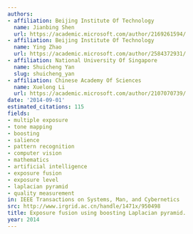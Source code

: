 ```yaml
---
authors:
- affiliation: Beijing Institute Of Technology
  name: Jianbing Shen
  url: https://academic.microsoft.com/author/2169261594/
- affiliation: Beijing Institute Of Technology
  name: Ying Zhao
  url: https://academic.microsoft.com/author/2584372931/
- affiliation: National University Of Singapore
  name: Shuicheng Yan
  slug: shuicheng_yan
- affiliation: Chinese Academy Of Sciences
  name: Xuelong Li
  url: https://academic.microsoft.com/author/2107070739/
date: '2014-09-01'
estimated_citations: 115
fields:
- multiple exposure
- tone mapping
- boosting
- salience
- pattern recognition
- computer vision
- mathematics
- artificial intelligence
- exposure fusion
- exposure level
- laplacian pyramid
- quality measurement
in: IEEE Transactions on Systems, Man, and Cybernetics
src: http://www.irgrid.ac.cn/handle/1471x/950498
title: Exposure fusion using boosting Laplacian pyramid.
year: 2014
---
```

